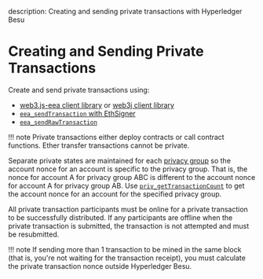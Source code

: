 description: Creating and sending private transactions with Hyperledger Besu
<!--- END of page meta data -->

# Creating and Sending Private Transactions 

Create and send private transactions using: 

* [web3.js-eea client library](../Interact/Client-Libraries/eeajs.md) or [web3j client library](https://github.com/web3j/web3j)
* [`eea_sendTransaction` with EthSigner](https://docs.ethsigner.pegasys.tech/en/latest/Using-EthSigner/Using-EthSigner/) 
* [`eea_sendRawTransaction`](../../Reference/API-Methods.md#eea_sendrawtransaction) 

!!! note
    Private transactions either deploy contracts or call contract functions. 
    Ether transfer transactions cannot be private. 

Separate private states are maintained for each [privacy group](../../Concepts/Privacy/Privacy-Groups.md) so 
the account nonce for an account is specific to the privacy group. That is, the nonce for account A for
privacy group ABC is different to the account nonce for account A for privacy group AB. Use 
[`priv_getTransactionCount`](../../Reference/API-Methods.md#priv_gettransactioncount) to get 
the account nonce for an account for the specified privacy group.

All private transaction participants must be online for a private transaction to be successfully distributed. If any participants are offline when the private transaction is submitted, the transaction is not attempted and must be resubmitted.

!!! note
    If sending more than 1 transaction to be mined in the same block (that is, you're not waiting for 
    the transaction receipt), you must calculate the private transaction nonce outside Hyperledger Besu. 
